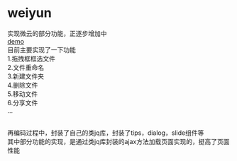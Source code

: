 # weiyun
实现微云的部分功能，正逐步增加中<br>
<a href='http://qweiyun.sinaapp.com/' target="blank">demo</a><br>
目前主要实现了一下功能<br>
1.拖拽框框选文件<br>
2.文件重命名<br>
3.新建文件夹<br>
4.删除文件<br>
5.移动文件<br>
6.分享文件<br>
...<br>
<br>

再编码过程中，封装了自己的类jq库，封装了tips，dialog，slide组件等<br>
其中部分功能的实现，是通过类jq库封装的ajax方法加载页面实现的，挺高了页面性能



